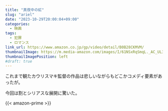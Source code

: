 ```yaml
---
title: "真夜中の虹"
slug: "ariel"
date: "2023-10-29T20:00:04+09:00"
categories:
  - 映画
tags:
  - 犯罪
  - ロマンス
link_url: https://www.amazon.co.jp/gp/video/detail/B0B28CKMVM/
thumbnailImage: https://m.media-amazon.com/images/I/61NSxRqSmqL._AC_UL320_.jpg
thumbnailImagePosition: left
#draft: true
---
```

これまで観たカウリスマキ監督の作品は悲しいながらもどこかコメディ要素があったが。
<!--more-->
今回は割とシリアスな展開に驚いた。

{{< amazon-prime >}}
